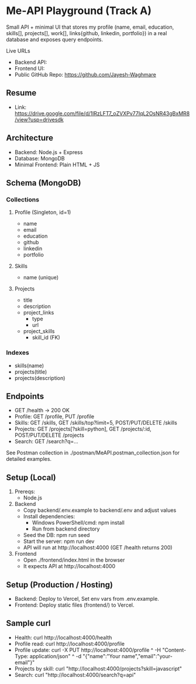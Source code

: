 # Me‑API Playground (Track A)

Small API + minimal UI that stores my profile (name, email, education, skills[], projects[], work[], links{github, linkedin, portfolio}) in a real database and exposes query endpoints.

Live URLs
- Backend API: 
- Frontend UI: 
- Public GitHub Repo: https://github.com/Jayesh-Waghmare

## Resume
- Link: https://drive.google.com/file/d/1lRzLFT7_oZVXPv77IqL2OsNR43gBxMR8/view?usp=drivesdk

## Architecture
- Backend: Node.js + Express
- Database: MongoDB
- Minimal Frontend: Plain HTML + JS

## Schema (MongoDB)

### Collections
1. Profile (Singleton, id=1)
   - name
   - email
   - education
   - github
   - linkedin
   - portfolio

2. Skills
   - name (unique)

3. Projects
   - title
   - description
   - project_links
     - type
     - url
   - project_skills
     - skill_id (FK)

### Indexes
- skills(name)
- projects(title)
- projects(description)

## Endpoints
- GET /health → 200 OK
- Profile: GET /profile, PUT /profile
- Skills: GET /skills, GET /skills/top?limit=5, POST/PUT/DELETE /skills
- Projects: GET /projects[?skill=python], GET /projects/:id, POST/PUT/DELETE /projects
- Search: GET /search?q=...

See Postman collection in ./postman/MeAPI.postman_collection.json for detailed examples.

## Setup (Local)
1) Prereqs:
   - Node.js
2) Backend
   - Copy backend/.env.example to backend/.env and adjust values
   - Install dependencies:
     - Windows PowerShell/cmd:
       npm install
     - Run from backend directory
   - Seed the DB:
       npm run seed
   - Start the server:
       npm run dev
   - API will run at http://localhost:4000 (GET /health returns 200)
3) Frontend
   - Open ./frontend/index.html in the browser
   - It expects API at http://localhost:4000
   
## Setup (Production / Hosting)
- Backend: Deploy to Vercel, Set env vars from .env.example.
- Frontend: Deploy static files (frontend/) to Vercel.

## Sample curl
- Health:
  curl http://localhost:4000/health
- Profile read:
  curl http://localhost:4000/profile
- Profile update:
  curl -X PUT http://localhost:4000/profile ^
    -H "Content-Type: application/json" ^
    -d "{\"name\":\"Your name\",\"email\":\"your-email\"}"
- Projects by skill:
  curl "http://localhost:4000/projects?skill=javascript"
- Search:
  curl "http://localhost:4000/search?q=api"